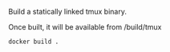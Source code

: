 Build a statically linked tmux binary.

Once built, it will be available from /build/tmux
```
docker build .
```


